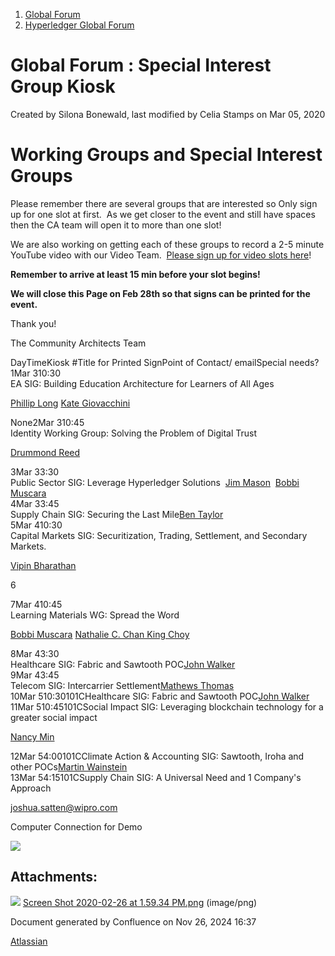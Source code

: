 1. [Global Forum](index.html)
2. [Hyperledger Global Forum](Hyperledger-Global-Forum_22708231.html)

# Global Forum : Special Interest Group Kiosk

Created by Silona Bonewald, last modified by Celia Stamps on Mar 05, 2020

# Working Groups and Special Interest Groups

Please remember there are several groups that are interested so Only sign up for one slot at first.  As we get closer to the event and still have spaces then the CA team will open it to more than one slot!

We are also working on getting each of these groups to record a 2-5 minute YouTube video with our Video Team.  [Please sign up for video slots here](Video-Recording-Sign-ups_22708303.html)!

**Remember to arrive at least 15 min before your slot begins!**

**We will close this Page on Feb 28th so that signs can be printed for the event.**

Thank you!

The Community Architects Team

DayTimeKiosk #Title for Printed SignPoint of Contact/ emailSpecial needs?1Mar 310:30  
EA SIG: Building Education Architecture for Learners of All Ages

[Phillip Long](https://lf-hyperledger.atlassian.net/wiki/people/5aba5eddc27d672a5104f4fe?ref=confluence) [Kate Giovacchini](https://lf-hyperledger.atlassian.net/wiki/people/557058:24fdc732-d5e1-47a1-ab14-18cc293b2fc1?ref=confluence)

None2Mar 310:45  
Identity Working Group: Solving the Problem of Digital Trust

[Drummond Reed](https://lf-hyperledger.atlassian.net/wiki/people/70121:f3a4c542-f887-49b3-aac9-7374b4da8e1d?ref=confluence)

3Mar 33:30  
Public Sector SIG: Leverage Hyperledger Solutions  [Jim Mason](https://lf-hyperledger.atlassian.net/wiki/people/557058:2bc4b898-2310-4697-8512-78b966b2a3d8?ref=confluence)  [Bobbi Muscara](https://lf-hyperledger.atlassian.net/wiki/people/5c4cb1b7d8bbb7445c0a457e?ref=confluence)  
4Mar 33:45  
Supply Chain SIG: Securing the Last Mile[Ben Taylor](https://lf-hyperledger.atlassian.net/wiki/people/5e0f9bdd3ebba10e937f2211?ref=confluence)  
5Mar 410:30  
Capital Markets SIG: Securitization, Trading, Settlement, and Secondary Markets.

[Vipin Bharathan](https://lf-hyperledger.atlassian.net/wiki/people/70121:4ac24c34-2385-41a8-8881-61e7a75c6d1e?ref=confluence) 

6

7Mar 410:45  
Learning Materials WG: Spread the Word

[Bobbi Muscara](https://lf-hyperledger.atlassian.net/wiki/people/5c4cb1b7d8bbb7445c0a457e?ref=confluence) [Nathalie C. Chan King Choy](https://lf-hyperledger.atlassian.net/wiki/people/712020:445756f5-4ac0-4ef9-af00-35194425634d?ref=confluence)

8Mar 43:30  
Healthcare SIG: Fabric and Sawtooth POC[John Walker](https://lf-hyperledger.atlassian.net/wiki/people/557058:03ab9bb6-6638-44f2-a789-993fbadfe747?ref=confluence)  
9Mar 43:45  
Telecom SIG: Intercarrier Settlement[Mathews Thomas](https://lf-hyperledger.atlassian.net/wiki/people/70121:d71dd0de-8c1d-4cf1-93a7-67096542beab?ref=confluence)  
10Mar 510:30101CHealthcare SIG: Fabric and Sawtooth POC[John Walker](https://lf-hyperledger.atlassian.net/wiki/people/557058:03ab9bb6-6638-44f2-a789-993fbadfe747?ref=confluence)  
11Mar 510:45101CSocial Impact SIG: Leveraging blockchain technology for a greater social impact

[Nancy Min](https://lf-hyperledger.atlassian.net/wiki/people/5cf6a5fc8ba9c50f2f945adf?ref=confluence) 

12Mar 54:00101CClimate Action &amp; Accounting SIG: Sawtooth, Iroha and other POCs[Martin Wainstein](https://lf-hyperledger.atlassian.net/wiki/people/5af98bd1e608115790242590?ref=confluence)  
13Mar 54:15101CSupply Chain SIG: A Universal Need and 1 Company's Approach

[joshua.satten@wipro.com](https://lf-hyperledger.atlassian.net/wiki/people/5a1d72e01121d32de39eee0d?ref=confluence)

Computer Connection for Demo

![](attachments/22708301/22708453.png?height=250)

## Attachments:

![](images/icons/bullet_blue.gif) [Screen Shot 2020-02-26 at 1.59.34 PM.png](attachments/22708301/22708453.png) (image/png)

Document generated by Confluence on Nov 26, 2024 16:37

[Atlassian](http://www.atlassian.com/)

